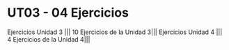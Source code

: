 # UT03 - 04 Ejercicios
Ejercicios Unidad 3 |||
10 Ejercicios de la Unidad 3|||
Ejercicios Unidad 4 |||
4 Ejercicios de la Unidad 4|||
